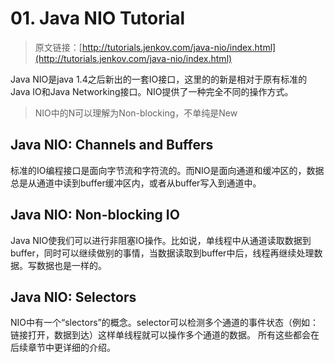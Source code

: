 # 01. Java NIO Tutorial

> 原文链接：[http://tutorials.jenkov.com/java-nio/index.html](http://tutorials.jenkov.com/java-nio/index.html)

<!-- toc -->

Java NIO是java 1.4之后新出的一套IO接口，这里的的新是相对于原有标准的Java IO和Java Networking接口。NIO提供了一种完全不同的操作方式。

> NIO中的N可以理解为Non-blocking，不单纯是New

## Java NIO: Channels and Buffers

标准的IO编程接口是面向字节流和字符流的。而NIO是面向通道和缓冲区的，数据总是从通道中读到buffer缓冲区内，或者从buffer写入到通道中。

## Java NIO: Non-blocking IO

Java NIO使我们可以进行非阻塞IO操作。比如说，单线程中从通道读取数据到buffer，同时可以继续做别的事情，当数据读取到buffer中后，线程再继续处理数据。写数据也是一样的。

## Java NIO: Selectors

NIO中有一个“slectors”的概念。selector可以检测多个通道的事件状态（例如：链接打开，数据到达）这样单线程就可以操作多个通道的数据。
所有这些都会在后续章节中更详细的介绍。

